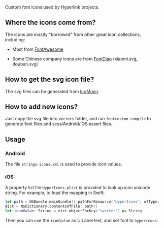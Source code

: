 Custom font icons used by Hyperlink projects.


## Where the icons come from?
The icons are mostly "borrowed" from other great icon collections, including:

- Most from [FontAwesome](http://fontawesome.io/)

- Some Chinese company icons are from [FontDiao](https://github.com/lexrus/fontdiao) (xiaomi.svg, douban.svg)


## How to get the svg icon file?

The svg files can be generated from [IcoMoon](https://icomoon.io/app/#/select).


## How to add new icons?

Just copy the svg file into `vectors` folder, and run `fontcustom compile` to generate 
font files and scss/Android/iOS assert files.


## Usage

### Android

The file `strings-icons.xml` is used to provide icon values.

### iOS

A property list file `HyperIcons.plist` is provided to look up icon unicode string.
For example, to load the mapping in Swift:

```swift
let path = NSBundle.mainBundle().pathForResource("HyperIcons", ofType: "plist")
dict = NSDictionary(contentsOfFile: path!)
let iconValue: String = dict.objectForKey("twitter") as String
```

Then you can use the `iconValue` as UILabel text, and set font to `hypericons`.

